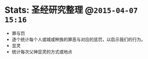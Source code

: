 # Stats: 圣经研究整理 @`2015-04-07 15:16`  

- 罪与罚  
- 逐个统计每个人或城或种族的罪恶与对应的惩罚，以启示我们的行为。  
- 显灵  
- 统计每次父神显灵的方式或地点  